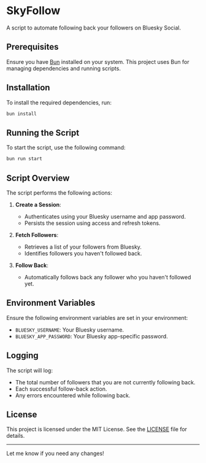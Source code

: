 # SkyFollow

A script to automate following back your followers on Bluesky Social.

## Prerequisites

Ensure you have [Bun](https://bun.sh/) installed on your system. This project uses Bun for managing dependencies and running scripts.

## Installation

To install the required dependencies, run:

```bash
bun install
```

## Running the Script

To start the script, use the following command:

```bash
bun run start
```

## Script Overview

The script performs the following actions:

1. **Create a Session**: 
   - Authenticates using your Bluesky username and app password.
   - Persists the session using access and refresh tokens.

2. **Fetch Followers**:
   - Retrieves a list of your followers from Bluesky.
   - Identifies followers you haven't followed back.

3. **Follow Back**:
   - Automatically follows back any follower who you haven't followed yet.

## Environment Variables

Ensure the following environment variables are set in your environment:

- `BLUESKY_USERNAME`: Your Bluesky username.
- `BLUESKY_APP_PASSWORD`: Your Bluesky app-specific password.

## Logging

The script will log:
- The total number of followers that you are not currently following back.
- Each successful follow-back action.
- Any errors encountered while following back.

## License

This project is licensed under the MIT License. See the [LICENSE](./LICENSE) file for details.

---

Let me know if you need any changes!